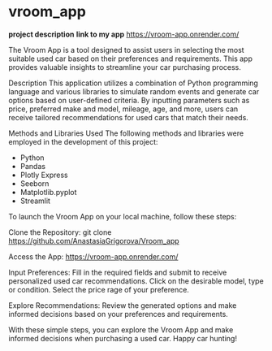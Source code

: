 # vroom_app
__project description__
__link to my app__ https://vroom-app.onrender.com/

The Vroom App is a tool designed to assist users in selecting the most suitable used car based on their preferences and requirements. This app provides valuable insights to streamline your car purchasing process.

Description
This application utilizes a combination of Python programming language and various libraries to simulate random events and generate car options based on user-defined criteria. By inputting parameters such as price, preferred make and model, mileage, age, and more, users can receive tailored recommendations for used cars that match their needs.

Methods and Libraries Used
The following methods and libraries were employed in the development of this project:

* Python
* Pandas
* Plotly Express
* Seeborn
* Matplotlib.pyplot
* Streamlit

To launch the Vroom App on your local machine, follow these steps:

Clone the Repository:
git clone https://github.com/AnastasiaGrigorova/Vroom_app

Access the App: https://vroom-app.onrender.com/

Input Preferences:
Fill in the required fields and submit to receive personalized used car recommendations. Click on the desirable model, type or condition. Select the price rage of your preference.

Explore Recommendations:
Review the generated options and make informed decisions based on your preferences and requirements.

With these simple steps, you can explore the Vroom App and make informed decisions when purchasing a used car. Happy car hunting!





